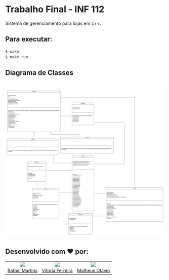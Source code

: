 # Trabalho Final - INF 112
Sistema de gerenciamento para lojas em c++.

## Para executar:
```bash
$ make
$ make run
```

## Diagrama de Classes
<h1 align="center">
    <img alt="Diagrama de Classes" title="Diagrama de Classes" src="https://github.com/INF112-Programacao2/20222-team-4/blob/main/diagramaDeClasses_TrabalhoFinal_grupo4.jpeg" />
</h1>

## Desenvolvido com ♥ por: 

<table>
  <tr>
    <td align="center">
        <a href="https://github.com/rafaelcaetite" target="_blank">
            <img src="https://avatars.githubusercontent.com/u/102500171?v=4" width="80px" ><br>
            Rafael Martins
        </a>
    </td>
 <td align="center">
        <a href="https://github.com/vitoriaoliferreira" target="_blank">
            <img src="https://avatars.githubusercontent.com/u/86208082?v=4" width="80px" ><br>
            Vitoria Ferreira
        </a>
    </td>
    <td align="center">
        <a href="https://github.com/Matheus515" target="_blank">
            <img src="https://avatars.githubusercontent.com/u/110204282?v=4" width="80px" ><br>
            Matheus Otavio
        </a>
    </td>
   </td>
  </tr>
